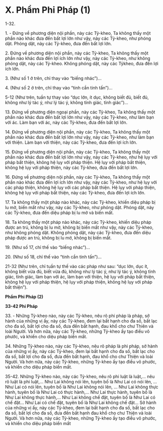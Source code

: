 # X. Phẩm Phi Pháp (1)

1-32.

1\. - Ðứng về phương diện nội phần, này các Tỷ-kheo, Ta không thấy một phần nào khác đưa đến bất lợi
lớn như vậy, này các Tỷ-kheo, như phóng dật. Phóng dật, này các Tỷ-kheo, đưa đến bất lợi lớn.

<!--pg-->
2\. Ðứng về phương diện nội phần, này các Tỷ-kheo, Ta không thấy một phần nào khác đưa đến lợi ích
lớn như vậy, này các Tỷ-kheo, như không phóng dật, này các Tỷ-kheo. Không phóng dật, này các Tỷkheo, đưa đến lợi ích lớn.

<!--pg-->
3\. (Như số 1 ở trên, chỉ thay vào “biếng nhác”)...

<!--pg-->
4\. (Như số 2 ở trên, chỉ thay vào “tinh cần tinh tấn”)...

<!--pg-->
5-12 (Như trên, tuần tự thay vào “dục lớn, ít dục, không biết đủ, biết đủ, không như lý tác ý, như lý tác
ý, không tỉnh giác, tỉnh giác”)...

<!--pg-->
13\. Ðứng về phương diện ngoại phần, này các Tỷ-kheo, Ta không thấy một phần nào khác đưa đến bất
lợi lớn như vậy, này các Tỷ-kheo, như làm bạn với ác. Làm bạn với ác, này các Tỷ-kheo, đưa đến bất lợi
lớn.

<!--pg-->
14\. Ðứng về phương diện nội phần, này các Tỷ-kheo, Ta không thấy một phần nào khác đưa đến bất lợi
lớn như vậy, này các Tỷ-kheo, như làm bạn với thiện. Làm bạn với thiện, này các Tỷ-kheo, đưa đến lợi
ích lớn.

<!--pg-->
15\. Ðứng về phương diện nội phần, này các Tỷ-kheo, Ta không thấy một phần nào khác đưa đến bất lợi
lớn như vậy, này các Tỷ-kheo, như hệ lụy với pháp bất thiện, không hệ lụy với pháp thiện. Hệ lụy với
pháp bất thiện, không hệ lụy với pháp thiện, này các Tỷ-kheo, đưa đến bất lợi lớn.

<!--pg-->
16\. Ðứng về phương diện nội phần, này các Tỷ-kheo, Ta không thấy một phần nào khác đưa đến lợi ích
lớn như vậy, này các Tỷ-kheo, như hệ lụy với các pháp thiện, không hệ lụy với các pháp bất thiện. Hệ
lụy với pháp thiện, không hệ lụy với pháp bất thiện, này các Tỷ-kheo, đưa đến lợi ích lớn.

<!--pg-->
17\. Ta không thấy một pháp nào khác, này các Tỷ-kheo, khiến diệu pháp bị lu mờ, biến mất như vậy,
này các Tỷ-kheo, như phóng dật. Phóng dật, này các Tỷ-kheo, đưa đến diệu pháp bị lu mờ và biến mất.

<!--pg-->
18\. Ta không thấy một pháp nào khác, này các Tỷ-kheo, khiến diệu pháp được an trú, không bị lu mờ,
không bị biến mất như vậy, này các Tỷ-kheo, như không phóng dật. Không phóng dật, này các Tỷ-kheo,
đưa đến diệu pháp được an trú, không bị lu mờ, không bị biến mất.

<!--pg-->
19\. (Như số 17, chỉ thế vào “biếng nhác”)...

<!--pg-->
20\. (Như số 18, chỉ thế vào “tinh cần tinh tấn”)...

21-32 (Như trên, chỉ tuần tự thế vào các pháp như sau: “dục lớn, dục ít, không biết vừa đủ, biết vừa đủ,
không như lý tác ý, như lý tác ý, không tỉnh giác, tỉnh giác, làm bạn với ác, làm bạn với thiện, hệ lụy với
pháp bất thiện, không hệ lụy với pháp thiện, hệ lụy với pháp thiện, không hệ lụy với pháp bất thiện”).

**Phẩm Phi Pháp (2)**

**33-42 Phi Pháp**

<!--pg-->
33\. - Những Tỷ-kheo nào, này các Tỷ-kheo, nêu rõ phi pháp là pháp, sở hành của những vị ấy, này các
Tỷ-kheo, đem lại bất hạnh cho đa số, bất lạc cho đa số, bất lợi cho đa số, đưa đến bất hạnh, đau khổ cho
chư Thiên và loài Người. Và hơn nữa, này các Tỷ-kheo, những Tỷ-kheo ấy tạo điều vô phước, và khiến
cho diệu pháp biến mất.

<!--pg-->
34\. Những Tỷ-kheo nào, này các Tỷ-kheo, nêu rõ pháp là phi pháp, sở hành của những vị ấy, này các
Tỷ-kheo, đem lại bất hạnh cho đa số, bất lạc cho đa số, bất lợi cho đa số, đưa đến bất hạnh, đau khổ cho
chư Thiện và loài Người. Và hơn nữa, này các Tỷ-kheo, những Tỷ-kheo ấy tạo điều vô phước, và khiến
cho diệu pháp biến mất.

<!--pg-->
35-42. Những Tỷ-kheo nào, này các Tỷ-kheo, nêu rõ phi luật là luật,... nêu rõ luật là phi luật,... Như Lai
không nói lên, tuyên bố là Như Lai có nói lên, ... Như Lai có nói lên, tuyên bố là Như Lai không nói lên,
... Như Lai không thực hành, tuyên bố là Như Lai có thực hành,... Như Lai thực hành, tuyên bố là Như
Lai không thực hành,... Như Lai không chế đặt, tuyên bố là Như Lai có chế đặt... Như Lai có chế đặt,
tuyên bố là Như Lai không chế đặt... Sở hành của những vị ấy, này các Tỷ-kheo, đem lại bất hạnh cho
đa số, bất lạc cho đa số, bất lợi cho đa số, đưa đến bất hạnh đau khổ cho chư Thiện và loài Người. Và
hơn nữa, này các Tỷ-kheo, những Tỷ-kheo ấy tạo điều vô phước, và khiến cho diệu pháp biến mất

